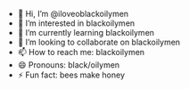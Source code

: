 - 👋 Hi, I’m @iloveoblackoilymen
- 👀 I’m interested in blackoilymen
- 🌱 I’m currently learning blackoilymen
- 💞️ I’m looking to collaborate on blackoilymen
- 📫 How to reach me: blackoilymen
- 😄 Pronouns: black/oilymen
- ⚡ Fun fact: bees make honey

<!---
iloveoblackoilymen/iloveoblackoilymen is a ✨ special ✨ repository because its `README.md` (this file) appears on your GitHub profile.
You can click the Preview link to take a look at your changes.
--->
